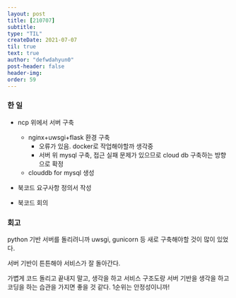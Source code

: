 ```yaml
---
layout: post
title: [210707] 
subtitle:
type: "TIL"
createDate: 2021-07-07
til: true
text: true
author: "defwdahyun0"
post-header: false
header-img: 
order: 59
---
```

### **한 일**

- ncp 위에서 서버 구축
    - nginx+uwsgi+flask 환경 구축
        - 오류가 있음. docker로 작업해야할까 생각중
        - 서버 위 mysql 구축, 접근 실패 문제가 있으므로 cloud db 구축하는 방향으로 확정
    - clouddb for mysql 생성

- 북코드 요구사항 정의서 작성

- 북코드 회의


### **회고**

python 기반 서버를 돌리려니까 uwsgi, gunicorn 등 새로 구축해야할 것이 많이 있었다.

서버 기반이 튼튼해야 서비스가 잘 돌아간다.

가볍게 코드 돌리고 끝내지 말고, 생각을 하고 서비스 구조도랑 서버 기반을 생각을 하고 코딩을 하는 습관을 가지면 좋을 것 같다. 1순위는 안정성이니까!
